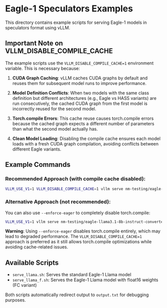 # Eagle-1 Speculators Examples

This directory contains example scripts for serving Eagle-1 models in speculators format using vLLM.

## Important Note on VLLM_DISABLE_COMPILE_CACHE

The example scripts use the `VLLM_DISABLE_COMPILE_CACHE=1` environment variable. This is necessary because:

1. **CUDA Graph Caching**: vLLM caches CUDA graphs by default and reuses them for subsequent model runs to improve performance.

2. **Model Definition Conflicts**: When two models with the same class definition but different architectures (e.g., Eagle vs HASS variants) are run consecutively, the cached CUDA graph from the first model is incorrectly reused for the second model.

3. **Torch.compile Errors**: This cache reuse causes torch.compile errors because the cached graph expects a different number of parameters than what the second model actually has.

4. **Clean Model Loading**: Disabling the compile cache ensures each model loads with a fresh CUDA graph compilation, avoiding conflicts between different Eagle variants.

## Example Commands

### Recommended Approach (with compile cache disabled):
```bash
VLLM_USE_V1=1 VLLM_DISABLE_COMPILE_CACHE=1 vllm serve nm-testing/eagle-llama3.1-8b-instruct-converted-0717 --port 5000
```

### Alternative Approach (not recommended):
You can also use `--enforce-eager` to completely disable torch.compile:
```bash
VLLM_USE_V1=1 vllm serve nm-testing/eagle-llama3.1-8b-instruct-converted-0717 --enforce-eager --port 5000
```

**Warning**: Using `--enforce-eager` disables torch.compile entirely, which may lead to degraded performance. The `VLLM_DISABLE_COMPILE_CACHE=1` approach is preferred as it still allows torch.compile optimizations while avoiding cache-related issues.

## Available Scripts

- `serve_llama.sh`: Serves the standard Eagle-1 Llama model
- `serve_llama_f.sh`: Serves the Eagle-1 Llama model with float16 weights (FC variant)

Both scripts automatically redirect output to `output.txt` for debugging purposes.